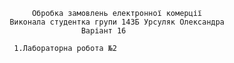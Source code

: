                         Обробка замовлень електронної комерції 
                   Виконала cтудентка групи 143Б Урсуляк Олександра
                                   Варіант 16

                    1.Лабораторна робота №2      
